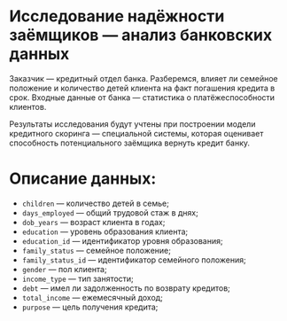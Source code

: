 # Исследование надёжности заёмщиков — анализ банковских данных
Заказчик — кредитный отдел банка. Разберемся, влияет ли семейное положение и количество детей клиента на факт погашения кредита в срок. Входные данные от банка — статистика о платёжеспособности клиентов.

Результаты исследования будут учтены при построении модели кредитного скоринга — специальной системы, которая оценивает способность потенциального заёмщика вернуть кредит банку.

# Описание данных:
  * `children` — количество детей в семье;
  * `days_employed` — общий трудовой стаж в днях;
  * `dob_years` — возраст клиента в годах;
  * `education` — уровень образования клиента;
  * `education_id` — идентификатор уровня образования;
  * `family_status` — семейное положение;
  * `family_status_id` — идентификатор семейного положения;
  * `gender` — пол клиента;
  * `income_type` — тип занятости;
  * `debt` — имел ли задолженность по возврату кредитов;
  * `total_income` — ежемесячный доход;
  * `purpose` — цель получения кредита;
